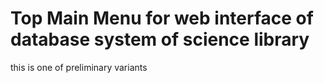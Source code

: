 # Top Main Menu for web interface of database system of science library
this is one of preliminary variants
